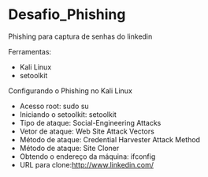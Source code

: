 # Desafio_Phishing

Phishing para captura de senhas do linkedin

Ferramentas:
- Kali Linux
- setoolkit

Configurando o Phishing no Kali Linux
- Acesso root: sudo su
- Iniciando o setoolkit: setoolkit
- Tipo de ataque: Social-Engineering Attacks
- Vetor de ataque: Web Site Attack Vectors
- Método de ataque: Credential Harvester Attack Method 
- Método de ataque: Site Cloner
- Obtendo o endereço da máquina: ifconfig
- URL para clone:http://www.linkedin.com/

